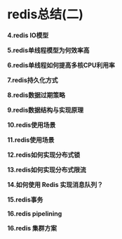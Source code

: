 # redis总结(二)
**4.redis IO模型**

**5.redis单线程模型为何效率高**

**6.redis单线程如何提高多核CPU利用率**

**7.redis持久化方式**

**8.redis数据过期策略**

**9.redis数据结构与实现原理**

**10.redis使用场景**

**11.redis使用场景**

**12.redis如何实现分布式锁**

**13.redis如何实现分布式限流**

**14.如何使用 Redis 实现消息队列？**

**15.redis事务**

**16.redis pipelining**

**16.redis 集群方案**